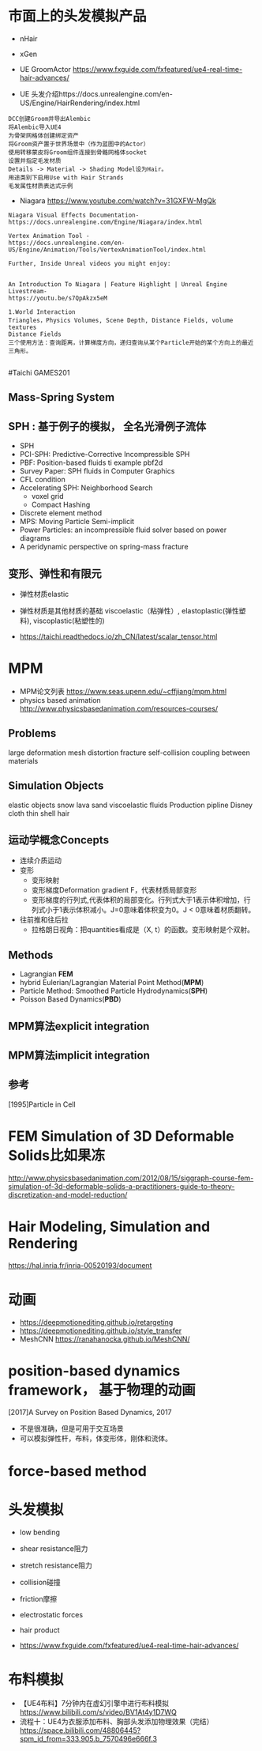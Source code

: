 # 市面上的头发模拟产品
- nHair
- xGen
- UE GroomActor https://www.fxguide.com/fxfeatured/ue4-real-time-hair-advances/

- UE 头发介绍https://docs.unrealengine.com/en-US/Engine/HairRendering/index.html
```
DCC创建Groom并导出Alembic
将Alembic导入UE4
为骨架网格体创建绑定资产
将Groom资产置于世界场景中（作为蓝图中的Actor）
使用转移蒙皮将Groom组件连接到骨骼网格体socket
设置并指定毛发材质
Details -> Material -> Shading Model设为Hair。
用途类别下启用Use with Hair Strands
毛发属性材质表达式示例
```

- Niagara https://www.youtube.com/watch?v=31GXFW-MgQk
```
Niagara Visual Effects Documentation-
https://docs.unrealengine.com/Engine/Niagara/index.html

Vertex Animation Tool -
https://docs.unrealengine.com/en-US/Engine/Animation/Tools/VertexAnimationTool/index.html

Further, Inside Unreal videos you might enjoy: 


An Introduction To Niagara | Feature Highlight | Unreal Engine Livestream-
https://youtu.be/s7QpAkzx5eM

1.World Interaction
Triangles，Physics Volumes, Scene Depth, Distance Fields, volume textures
Distance Fields
三个使用方法：查询距离，计算梯度方向，递归查询从某个Particle开始的某个方向上的最近三角形。


```

#Taichi GAMES201
## Mass-Spring System
## SPH : 基于例子的模拟， 全名光滑例子流体
- SPH
- PCI-SPH: Predictive-Corrective Incompressible SPH
- PBF: Position-based fluids ti example pbf2d
- Survey Paper: SPH fluids in Computer Graphics
- CFL condition
- Accelerating SPH: Neighborhood Search
  - voxel grid
  - Compact Hashing
- Discrete element method
- MPS: Moving Particle Semi-implicit
- Power Particles: an incompressible fluid solver based on power diagrams
- A peridynamic perspective on spring-mass fracture
## 变形、弹性和有限元
- 弹性材质elastic
- 弹性材质是其他材质的基础 viscoelastic（粘弹性）, elastoplastic(弹性塑料), viscoplastic(粘塑性的)




- https://taichi.readthedocs.io/zh_CN/latest/scalar_tensor.html

# MPM
- MPM论文列表 https://www.seas.upenn.edu/~cffjiang/mpm.html
- physics based animation http://www.physicsbasedanimation.com/resources-courses/

## Problems
large deformation
mesh distortion
fracture
self-collision
coupling between materials

## Simulation Objects
elastic objects
snow
lava
sand
viscoelastic fluids
Production pipline Disney
cloth
thin shell
hair

## 运动学概念Concepts
- 连续介质运动
- 变形
  - 变形映射
  - 变形梯度Deformation gradient F，代表材质局部变形
  - 变形梯度的行列式,代表体积的局部变化。行列式大于1表示体积增加，行列式小于1表示体积减小。J=0意味着体积变为0。J < 0意味着材质翻转。
- 往前推和往后拉
  - 拉格朗日视角：把quantities看成是（X, t）的函数。变形映射是个双射。
  


## Methods
- Lagrangian **FEM**
- hybrid Eulerian/Lagrangian Material Point Method(**MPM**)
- Particle Method: Smoothed Particle Hydrodynamics(**SPH**)
- Poisson Based Dynamics(**PBD**)


## MPM算法explicit integration

## MPM算法implicit integration

## 参考
[1995]Particle in Cell

# FEM Simulation of 3D Deformable Solids比如果冻
http://www.physicsbasedanimation.com/2012/08/15/siggraph-course-fem-simulation-of-3d-deformable-solids-a-practitioners-guide-to-theory-discretization-and-model-reduction/

# Hair Modeling, Simulation and Rendering
https://hal.inria.fr/inria-00520193/document


# 动画
- https://deepmotionediting.github.io/retargeting
- https://deepmotionediting.github.io/style_transfer
- MeshCNN https://ranahanocka.github.io/MeshCNN/

# position-based dynamics framework， 基于物理的动画
[2017]A Survey on Position Based Dynamics, 2017
- 不是很准确，但是可用于交互场景
- 可以模拟弹性杆，布料，体变形体，刚体和流体。


# force-based method


# 头发模拟
- low bending
- shear resistance阻力
- stretch resistance阻力
- collision碰撞
- friction摩擦
- electrostatic forces
- hair product

- https://www.fxguide.com/fxfeatured/ue4-real-time-hair-advances/


# 布料模拟
- 【UE4布料】7分钟内在虚幻引擎中进行布料模拟 https://www.bilibili.com/s/video/BV1At4y1D7WQ
- 流程十：UE4为衣服添加布料、胸部头发添加物理效果（完结）https://space.bilibili.com/48806445?spm_id_from=333.905.b_7570496e666f.3





